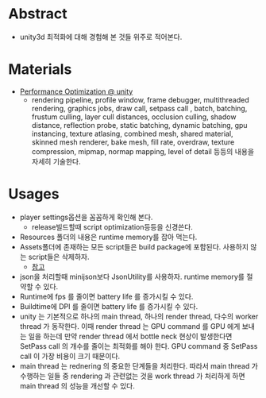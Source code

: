 
# Abstract

- unity3d 최적화에 대해 경험해 본 것들 위주로 적어본다. 

# Materials

- [Performance Optimization @ unity](https://unity3d.com/kr/learn/tutorials/topics/performance-optimization)
  - rendering pipeline, profile window, frame debugger, 
    multithreaded rendering, graphics jobs, draw call, setpass call
    , batch, batching, frustum culling, layer cull distances, occlusion culling,
    shadow distance, reflection probe, static batching, dynamic batching,
    gpu instancing, texture atlasing, combined mesh, shared material,
    skinned mesh renderer, bake mesh, fill rate, overdraw,
    texture compression, mipmap, normap mapping, level of detail 등등의
    내용을 자세히 기술한다.

# Usages

- player settings옵션을 꼼꼼하게 확인해 본다.
  - release빌드할때 script optimization등등을 신경쓴다.
- Resources 폴더의 내용은 runtime memory를 잡아 먹는다.
- Assets폴더에 존재하는 모든 script들은 build package에
  포함된다. 사용하지 않는 script들은 삭제하자.
  - [참고](https://unity3d.com/kr/learn/tutorials/temas/best-practices/resources-folder)
- json을 처리할때 minijson보다 JsonUtility를 사용하자. runtime memory를 절약할 수 있다.
- Runtime에 fps 를 줄이면 battery life 를 증가시킬 수 있다.
- Buildtime에 DPI 를 줄이면 battery life 를 증가시킬 수 있다.
- unity 는 기본적으로 하나의 main thread, 하나의 render thread, 다수의 worker thread 가 동작한다. 이때 render thread 는 GPU command 를 GPU 에게 보내는       일을 하는데 만약 render thread 에서 bottle neck 현상이 발생한다면 SetPass       call 의 개수를 줄이는 최적화를 해야 한다. GPU command 중 SetPass call 이 가장 비용이 크기 때문이다.
- main thread 는 rednering 의 중요한 단계들을 처리한다. 따라서 main thread 가 수행하는 일들 중 rendering 과 관련없는 것을 work thread 가 처리하게 하면 main thread 의 성능을 개선할 수 있다.
